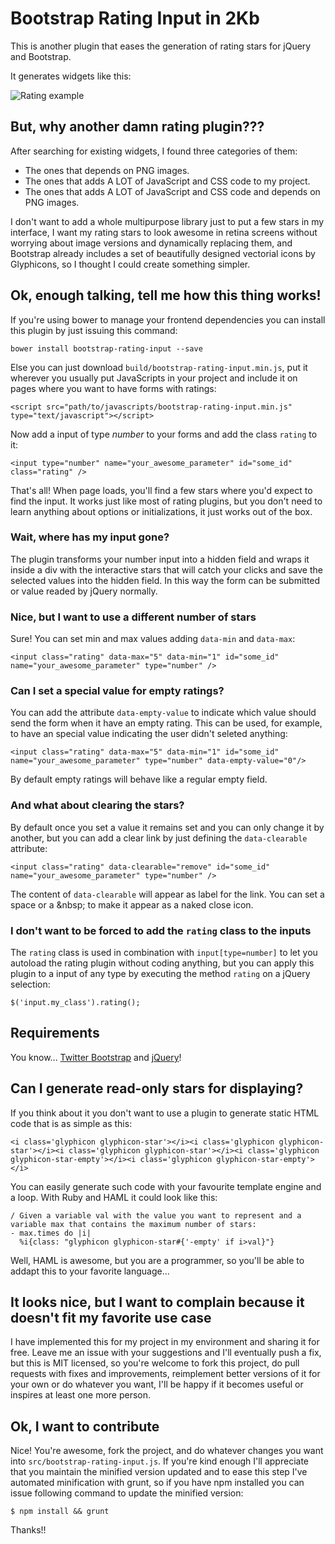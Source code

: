 # Bootstrap Rating Input in 2Kb

This is another plugin that eases the generation of rating stars for jQuery and Bootstrap.

It generates widgets like this:

![Rating example](http://curso-rails-mini-blog.s3.amazonaws.com/rating.png)

## But, why another damn rating plugin???

After searching for existing widgets, I found three categories of them:

  - The ones that depends on PNG images.
  - The ones that adds A LOT of JavaScript and CSS code to my project.
  - The ones that adds A LOT of JavaScript and CSS code and depends on PNG images.

I don't want to add a whole multipurpose library just to put a few stars in my interface, I want my rating stars to look awesome in retina screens without worrying about image versions and dynamically replacing them, and Bootstrap already includes a set of beautifully designed vectorial icons by Glyphicons, so I thought I could create something simpler.

## Ok, enough talking, tell me how this thing works!

If you're using bower to manage your frontend dependencies you can install this plugin by just issuing this command:

    bower install bootstrap-rating-input --save

Else you can just download `build/bootstrap-rating-input.min.js`, put it wherever you usually put JavaScripts in your project and include it on pages where you want to have forms with ratings:

    <script src="path/to/javascripts/bootstrap-rating-input.min.js" type="text/javascript"></script>

Now add a input of type *number* to your forms and add the class `rating` to it:

    <input type="number" name="your_awesome_parameter" id="some_id" class="rating" />

That's all! When page loads, you'll find a few stars where you'd expect to find the input. It works just like most of rating plugins, but you don't need to learn anything about options or initializations, it just works out of the box.

### Wait, where has my input gone?

The plugin transforms your number input into a hidden field and wraps it inside a div with the interactive stars that will catch your clicks and save the selected values into the hidden field. In this way the form can be submitted or value readed by jQuery normally.

### Nice, but I want to use a different number of stars

Sure! You can set min and max values adding `data-min` and `data-max`:

    <input class="rating" data-max="5" data-min="1" id="some_id" name="your_awesome_parameter" type="number" />

### Can I set a special value for empty ratings?

You can add the attribute `data-empty-value` to indicate which value should send the form when it have an empty rating. This can be used, for example, to have an special value indicating the user didn't seleted anything:

    <input class="rating" data-max="5" data-min="1" id="some_id" name="your_awesome_parameter" type="number" data-empty-value="0"/>

By default empty ratings will behave like a regular empty field.

### And what about clearing the stars?

By default once you set a value it remains set and you can only change it by another, but you can add a clear link by just defining the `data-clearable` attribute:

    <input class="rating" data-clearable="remove" id="some_id" name="your_awesome_parameter" type="number" />

The content of `data-clearable` will appear as label for the link. You can set a space or a &amp;nbsp; to make it appear as a naked close icon.

### I don't want to be forced to add the `rating` class to the inputs

The `rating` class is used in combination with `input[type=number]` to let you autoload the rating plugin without coding anything, but you can apply this plugin to a input of any type by executing the method `rating` on a jQuery selection:

    $('input.my_class').rating();

## Requirements

You know... [Twitter Bootstrap](http://getbootstrap.com) and [jQuery](http://jquery.com)!

## Can I generate read-only stars for displaying?

If you think about it you don't want to use a plugin to generate static HTML code that is as simple as this:

    <i class='glyphicon glyphicon-star'></i><i class='glyphicon glyphicon-star'></i><i class='glyphicon glyphicon-star'></i><i class='glyphicon glyphicon-star-empty'></i><i class='glyphicon glyphicon-star-empty'></i>

You can easily generate such code with your favourite template engine and a loop. With Ruby and HAML it could look like this:

    / Given a variable val with the value you want to represent and a variable max that contains the maximum number of stars:
    - max.times do |i|
      %i{class: "glyphicon glyphicon-star#{'-empty' if i>val}"}

Well, HAML is awesome, but you are a programmer, so you'll be able to addapt this to your favorite language...

## It looks nice, but I want to complain because it doesn't fit my favorite use case

I have implemented this for my project in my environment and sharing it for free. Leave me an issue with your suggestions and I'll eventually push a fix, but this is MIT licensed, so you're welcome to fork this project, do pull requests with fixes and improvements, reimplement better versions of it for your own or do whatever you want, I'll be happy if it becomes useful or inspires at least one more person.

## Ok, I want to contribute

Nice! You're awesome, fork the project, and do whatever changes you want into `src/bootstrap-rating-input.js`. If you're kind enough I'll appreciate that you maintain the minified version updated and to ease this step I've automated minification with grunt, so if you have npm installed you can issue following command to update the minified version:

    $ npm install && grunt

Thanks!!